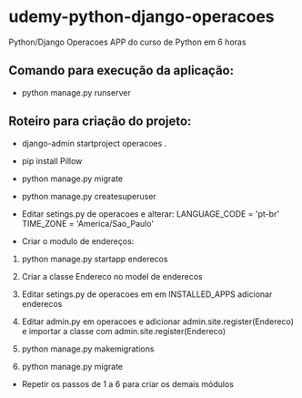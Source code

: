 # udemy-python-django-operacoes
Python/Django Operacoes APP do curso de Python em 6 horas

## Comando para execução da aplicação:

* python manage.py runserver

## Roteiro para criação do projeto:

* django-admin startproject operacoes .

* pip install Pillow

* python manage.py migrate

* python manage.py createsuperuser

* Editar setings.py de operacoes e alterar:
LANGUAGE_CODE = 'pt-br'
TIME_ZONE = 'America/Sao_Paulo'

* Criar o modulo de endereços: 

1) python manage.py startapp enderecos

2) Criar a classe Endereco no model de enderecos

3) Editar setings.py de operacoes em em INSTALLED_APPS adicionar enderecos

4) Editar admin.py em operacoes e adicionar admin.site.register(Endereco) e importar a classe com admin.site.register(Endereco) 

5) python manage.py makemigrations

6) python manage.py migrate

* Repetir os passos de 1 a 6 para criar os demais módulos